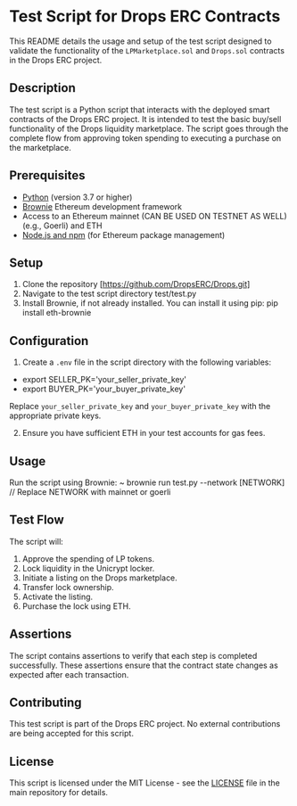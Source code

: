 # Test Script for Drops ERC Contracts

This README details the usage and setup of the test script designed to validate the functionality of the `LPMarketplace.sol` and `Drops.sol` contracts in the Drops ERC project.

## Description

The test script is a Python script that interacts with the deployed smart contracts of the Drops ERC project. It is intended to test the basic buy/sell functionality of the Drops liquidity marketplace. The script goes through the complete flow from approving token spending to executing a purchase on the marketplace.

## Prerequisites

- [Python](https://www.python.org/downloads/) (version 3.7 or higher)
- [Brownie](https://eth-brownie.readthedocs.io/en/stable/install.html) Ethereum development framework
- Access to an Ethereum mainnet (CAN BE USED ON TESTNET AS WELL) (e.g., Goerli) and ETH
- [Node.js and npm](https://nodejs.org/en/download/) (for Ethereum package management)

## Setup

1. Clone the repository [https://github.com/DropsERC/Drops.git]
2. Navigate to the test script directory test/test.py
3. Install Brownie, if not already installed. You can install it using pip: pip install eth-brownie

## Configuration

1. Create a `.env` file in the script directory with the following variables:
- export SELLER_PK='your_seller_private_key'
- export BUYER_PK='your_buyer_private_key'

Replace `your_seller_private_key` and `your_buyer_private_key` with the appropriate private keys.

2. Ensure you have sufficient ETH in your test accounts for gas fees.

## Usage

Run the script using Brownie:
~ brownie run test.py --network [NETWORK] // Replace NETWORK with mainnet or goerli

## Test Flow

The script will:

1. Approve the spending of LP tokens.
2. Lock liquidity in the Unicrypt locker.
3. Initiate a listing on the Drops marketplace.
4. Transfer lock ownership.
5. Activate the listing.
6. Purchase the lock using ETH.

## Assertions

The script contains assertions to verify that each step is completed successfully. These assertions ensure that the contract state changes as expected after each transaction.

## Contributing

This test script is part of the Drops ERC project. No external contributions are being accepted for this script.

## License

This script is licensed under the MIT License - see the [LICENSE](LICENSE) file in the main repository for details.


